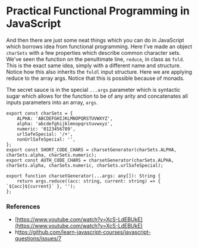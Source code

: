 # Practical Functional Programming in JavaScript

And then there are just some neat things which you can do in JavaScript which borrows idea from functional programming. Here I've made an object `charSets` with a few properties which describe common character sets. We've seen the function on the penultimate line, `reduce`, in class as `fold`. This is the exact same idea, simply with a different name and structure. Notice how this also inherits the `foldl` input structure. Here we are applying reduce to the array args. Notice that this is possible because of monads. 

The secret sauce is in the special `...args` parameter which is syntactic sugar which allows for the function to be of any arity and concatenates all inputs parameters into an array, `args`.

    export const charSets = {
        ALPHA: 'ABCDEFGHIJKLMNOPQRSTUVWXYZ',
        alpha: 'abcdefghijklmnopqrstuvwxyz',
        numeric: '0123456789',
        urlSafeSpecial: '/+',
        nonUrlSafeSpecial: '',
    };
    export const SHORT_CODE_CHARS = charsetGenerator(charSets.ALPHA, charSets.alpha, charSets.numeric);
    export const AUTH_CODE_CHARS = charsetGenerator(charSets.ALPHA, charSets.alpha, charSets.numeric, charSets.urlSafeSpecial);

    export function charsetGenerator(...args: any[]): String {
        return args.reduce((acc: string, current: string) => { `${acc}${current}` }, '');
    };





### References

* [https://www.youtube.com/watch?v=XcS-LdEBUkE](https://www.youtube.com/watch?v=XcS-LdEBUkE)
* h[ttps://github.com/learn-javascript-courses/javascript-questions/issues/7](https://github.com/learn-javascript-courses/javascript-questions/issues/7)





